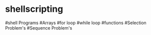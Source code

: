 # shellscripting
#shell Programs
#Arrays
#for loop
#while loop
#functions
#Selection Problem's
#Sequence Problem's
